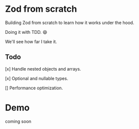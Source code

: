 # Zod from scratch

Building Zod from scratch to learn how it works under the hood.

Doing it with TDD. :smile:

We'll see how far I take it.

## Todo

[x] Handle nested objects and arrays.

[x] Optional and nullable types.

[] Performance optimization.

# Demo

coming soon
